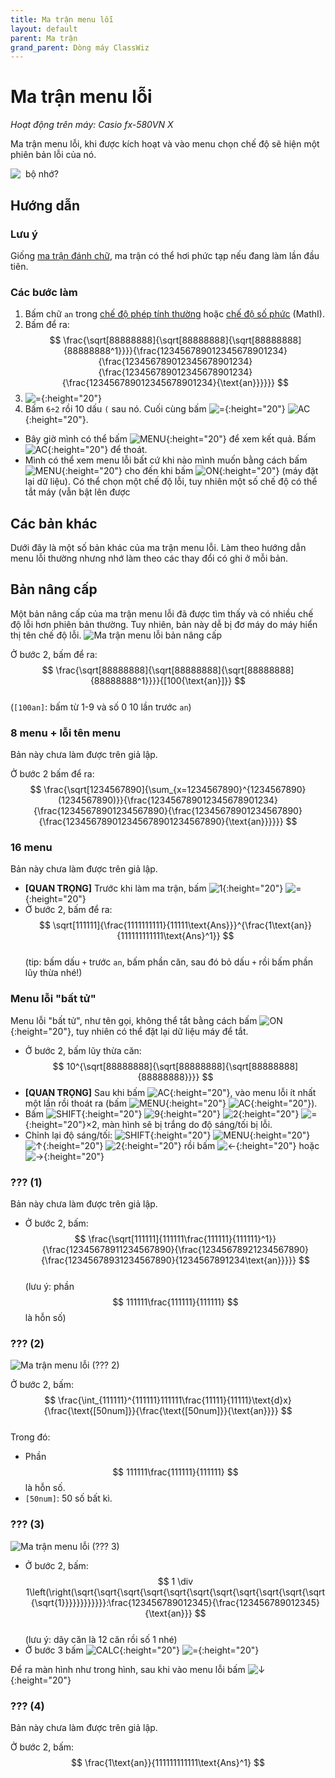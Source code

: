 ```yaml
---
title: Ma trận menu lỗi
layout: default
parent: Ma trận
grand_parent: Dòng máy ClassWiz
---
```


# Ma trận menu lỗi
*Hoạt động trên máy: Casio fx-580VN X*

Ma trận menu lỗi, khi được kích hoạt và vào menu chọn chế độ sẽ hiện một phiên bản lỗi của nó.

![&nbsp; bộ nhớ?](/thu-vien-ma-tran/images/classwiz/thumb/ma-tran-menu-loi.png)

## Hướng dẫn
### Lưu ý
Giống [ma trận đánh chữ](/thu-vien-ma-tran/docs/classwiz/ma-tran/ma-tran-danh-chu.html), ma trận có thể hơi phức tạp nếu đang làm lần đầu tiên.
### Các bước làm
1. Bấm chữ `an` trong [chế độ phép tính thường](/thu-vien-ma-tran/docs/classwiz/loi-may-tinh/ki-tu-an.html#chế-độ-phép-tính-thường) hoặc [chế độ số phức](/thu-vien-ma-tran/docs/classwiz/loi-may-tinh/ki-tu-an.html#chế-độ-số-phức-mathi) (MathI).
2. Bấm để ra:  
$$ \frac{\sqrt[88888888]{\sqrt[88888888]{\sqrt[88888888]{88888888^1}}}}{\frac{123456789012345678901234}{\frac{123456789012345678901234}{\frac{123456789012345678901234}{\frac{123456789012345678901234}{\text{an}}}}}} $$  
3. ![=]{:height="20"}
4. Bấm `6÷2` rồi 10 dấu `(` sau nó. Cuối cùng bấm ![=]{:height="20"} ![AC]{:height="20"}.
- Bây giờ mình có thể bấm ![MENU]{:height="20"} để xem kết quả. Bấm ![AC]{:height="20"} để thoát.
- Mình có thể xem menu lỗi bất cứ khi nào mình muốn bằng cách bấm ![MENU]{:height="20"} cho đến khi bấm ![ON]{:height="20"} (máy đặt lại dữ liệu). Có thể chọn một chế độ lỗi, tuy nhiên một số chế độ có thể tắt máy (vẫn bật lên được

## Các bản khác
Dưới đây là một số bản khác của ma trận menu lỗi. Làm theo hướng dẫn menu lỗi thường nhưng nhớ làm theo các thay đổi có ghi ở mỗi bản.

## Bản nâng cấp
Một bản nâng cấp của ma trận menu lỗi đã được tìm thấy và có nhiều chế độ lỗi hơn phiên bản thường. Tuy nhiên, bản này dễ bị đơ máy do máy hiển thị tên chế độ lỗi.
![Ma trận menu lỗi bản nâng cấp](/thu-vien-ma-tran/images/classwiz/thumb/ma-tran-menu-loi-1.png)

Ở bước 2, bấm để ra:  
$$ \frac{\sqrt[88888888]{\sqrt[88888888]{\sqrt[88888888]{88888888^1}}}}{[100{\text{an}]}} $$  
(`[100an]`: bấm từ 1-9 và số 0 10 lần trước `an`)

### 8 menu + lỗi tên menu
Bản này chưa làm được trên giả lập.

Ở bước 2 bấm để ra:  
$$ \frac{\sqrt[1234567890]{\sum_{x=1234567890}^{1234567890}(1234567890)}}{\frac{123456789012345678901234}{\frac{12345678901234567890}{\frac{12345678901234567890}{\frac{123456789012345678901234567890}{\text{an}}}}}} $$

### 16 menu
Bản này chưa làm được trên giả lập.

- **[QUAN TRỌNG]** Trước khi làm ma trận, bấm ![1]{:height="20"} ![=]{:height="20"}
- Ở bước 2, bấm để ra:  
$$ \sqrt[111111]{\frac{1111111111}{11111\text{Ans}}}^{\frac{1\text{an}}{111111111111\text{Ans}^1}} $$  
(tip: bấm dấu `+` trước `an`, bấm phần căn, sau đó bỏ dấu `+` rồi bấm phần lũy thừa nhé!)

### Menu lỗi \"bất tử\"
Menu lỗi \"bất tử\", như tên gọi, không thể tắt bằng cách bấm ![ON]{:height="20"}, tuy nhiên có thể đặt lại dữ liệu máy để tắt.

- Ở bước 2, bấm lũy thừa căn:  
$$  10^{\sqrt[88888888]{\sqrt[88888888]{\sqrt[88888888]{88888888}}}} $$
- **[QUAN TRỌNG]** Sau khi bấm ![AC]{:height="20"}, vào menu lỗi ít nhất một lần rồi thoát ra (bấm ![MENU]{:height="20"} ![AC]{:height="20"}).
- Bấm ![SHIFT]{:height="20"} ![9]{:height="20"} ![2]{:height="20"} ![=]{:height="20"}×2, màn hình sẽ bị trắng do độ sáng/tối bị lỗi.
- Chỉnh lại độ sáng/tối: ![SHIFT]{:height="20"} ![MENU]{:height="20"} ![↑]{:height="20"} ![2]{:height="20"} rồi bấm ![←]{:height="20"} hoặc ![→]{:height="20"}

### ??? (1)
Bản này chưa làm được trên giả lập.

- Ở bước 2, bấm:  
$$ \frac{\sqrt[111111]{111111\frac{111111}{111111}^1}}{\frac{12345678911234567890}{\frac{12345678921234567890}{\frac{12345678931234567890}{1234567891234\text{an}}}}} $$  
(lưu ý: phần $$ 111111\frac{111111}{111111} $$ là hỗn số)
### ??? (2)
![Ma trận menu lỗi (??? 2)](/thu-vien-ma-tran/images/classwiz/thumb/ma-tran-menu-loi-2.png)

Ở bước 2, bấm:  
$$ \frac{\int_{111111}^{111111}111111\frac{11111}{11111}\text{d}x}{\frac{\text{[50num]}}{\frac{\text{[50num]}}{\text{an}}}} $$  
Trong đó:  
- Phần $$ 111111\frac{111111}{111111} $$ là hỗn số.  
- `[50num]`: 50 số bất kì.

### ??? (3)
![Ma trận menu lỗi (??? 3)](/thu-vien-ma-tran/images/classwiz/thumb/ma-tran-menu-loi-3.png)

- Ở bước 2, bấm:  
$$ 1 \div 1\left(\right(\sqrt{\sqrt{\sqrt{\sqrt{\sqrt{\sqrt{\sqrt{\sqrt{\sqrt{\sqrt{\sqrt{\sqrt{1}}}}}}}}}}}}:\frac{123456789012345}{\frac{123456789012345}{\text{an}}} $$  
(lưu ý: dãy căn là 12 căn rồi số 1 nhé)
- Ở bước 3 bấm ![CALC]{:height="20"} ![=]{:height="20"}

Để ra màn hình như trong hình, sau khi vào menu lỗi bấm ![↓]{:height="20"}

### ??? (4)
Bản này chưa làm được trên giả lập.

Ở bước 2, bấm:  
$$ \frac{1\text{an}}{111111111111\text{Ans}^1} $$

[SHIFT]: /thu-vien-ma-tran/images/classwiz/shift.png
[MENU]: /thu-vien-ma-tran/images/classwiz/menu.png
[ON]: /thu-vien-ma-tran/images/classwiz/on.png
[↑]: /thu-vien-ma-tran/images/classwiz/dpad_up.png
[←]: /thu-vien-ma-tran/images/classwiz/dpad_left.png
[→]: /thu-vien-ma-tran/images/classwiz/dpad_right.png
[↓]: /thu-vien-ma-tran/images/classwiz/dpad_down.png
[CALC]: /thu-vien-ma-tran/images/classwiz/calc.png
[⁄]: /thu-vien-ma-tran/images/classwiz/frac.png
[(-)]: /thu-vien-ma-tran/images/classwiz/negat.png
[(]: /thu-vien-ma-tran/images/classwiz/paren_open.png
[AC]: /thu-vien-ma-tran/images/classwiz/ac.png
[0]: /thu-vien-ma-tran/images/classwiz/0.png
[1]: /thu-vien-ma-tran/images/classwiz/1.png
[2]: /thu-vien-ma-tran/images/classwiz/2.png
[4]: /thu-vien-ma-tran/images/classwiz/4.png
[8]: /thu-vien-ma-tran/images/classwiz/8.png
[9]: /thu-vien-ma-tran/images/classwiz/9.png
[.]: /thu-vien-ma-tran/images/classwiz/decimal.png
[=]: /thu-vien-ma-tran/images/classwiz/exec.png
